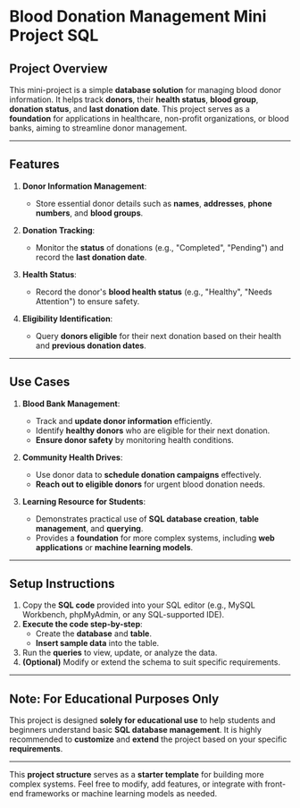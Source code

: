 # Blood Donation Management Mini Project SQL

## Project Overview
This mini-project is a simple **database solution** for managing blood donor information. It helps track **donors**, their **health status**, **blood group**, **donation status**, and **last donation date**. This project serves as a **foundation** for applications in healthcare, non-profit organizations, or blood banks, aiming to streamline donor management.

---

## Features
1. **Donor Information Management**:
   - Store essential donor details such as **names**, **addresses**, **phone numbers**, and **blood groups**.
   
2. **Donation Tracking**:
   - Monitor the **status** of donations (e.g., "Completed", "Pending") and record the **last donation date**.

3. **Health Status**:
   - Record the donor's **blood health status** (e.g., "Healthy", "Needs Attention") to ensure safety.

4. **Eligibility Identification**:
   - Query **donors eligible** for their next donation based on their health and **previous donation dates**.

---

## Use Cases
1. **Blood Bank Management**:
   - Track and **update donor information** efficiently.
   - Identify **healthy donors** who are eligible for their next donation.
   - **Ensure donor safety** by monitoring health conditions.

2. **Community Health Drives**:
   - Use donor data to **schedule donation campaigns** effectively.
   - **Reach out to eligible donors** for urgent blood donation needs.

3. **Learning Resource for Students**:
   - Demonstrates practical use of **SQL database creation**, **table management**, and **querying**.
   - Provides a **foundation** for more complex systems, including **web applications** or **machine learning models**.

---

## Setup Instructions
1. Copy the **SQL code** provided into your SQL editor (e.g., MySQL Workbench, phpMyAdmin, or any SQL-supported IDE).
2. **Execute the code step-by-step**:
   - Create the **database** and **table**.
   - **Insert sample data** into the table.
3. Run the **queries** to view, update, or analyze the data.
4. **(Optional)** Modify or extend the schema to suit specific requirements.

---

## Note: For Educational Purposes Only
This project is designed **solely for educational use** to help students and beginners understand basic **SQL database management**. It is highly recommended to **customize** and **extend** the project based on your specific **requirements**.

---

This **project structure** serves as a **starter template** for building more complex systems. Feel free to modify, add features, or integrate with front-end frameworks or machine learning models as needed.

